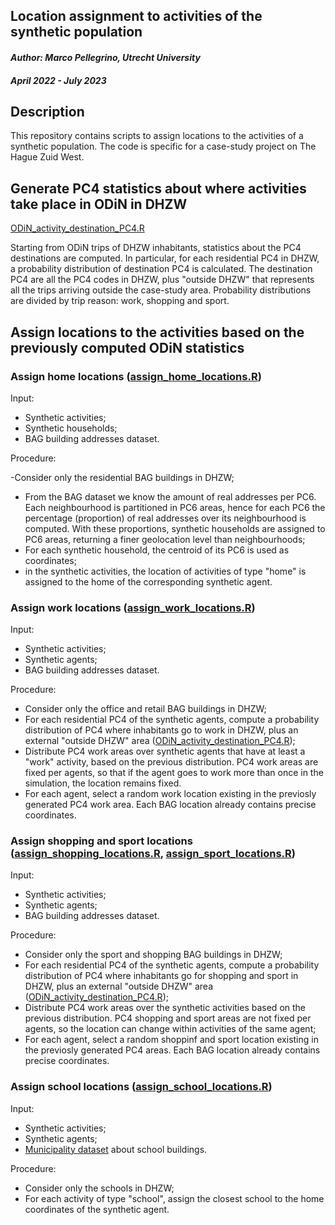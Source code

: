 

## Location assignment to activities of the synthetic population

#### _Author: Marco Pellegrino, Utrecht University_

#### _April 2022 - July 2023_

## Description

This repository contains scripts to assign locations to the activities of a synthetic population. The code is specific for a case-study project on The Hague Zuid West.

## **Generate PC4 statistics about where activities take place in ODiN in DHZW**
[ODiN_activity_destination_PC4.R](https://github.com/mr-marco/DHZW_assign_locations/blob/main/ODiN_activity_destination_PC4.R)

Starting from ODiN trips of DHZW inhabitants, statistics about the PC4 destinations are computed.
In particular, for each residential PC4 in DHZW, a probability distribution of destination PC4 is calculated. The destination PC4 are all the PC4 codes in DHZW, plus "outside DHZW" that represents all the trips arriving outside the case-study area.
Probability distributions are divided by trip reason: work, shopping and sport.

## **Assign locations to the activities based on the previously computed ODiN statistics**
	
### Assign home locations ([assign_home_locations.R](https://github.com/mr-marco/DHZW_assign_locations/blob/main/assign_home_locations.R))
Input:
 - Synthetic activities;
 - Synthetic households;
 - BAG building addresses dataset.

Procedure:

 -Consider  only the residential BAG buildings in DHZW;
 - From the BAG dataset we know the amount of real addresses per PC6. Each neighbourhood is partitioned in PC6 areas, hence for each PC6 the percentage (proportion) of real addresses over its neighbourhood is computed. With these proportions, synthetic households are assigned to PC6 areas, returning a finer geolocation level than neighbourhoods;
 - For each synthetic household, the centroid of its PC6 is used as coordinates;
 - in the synthetic activities, the location of activities of type "home" is assigned to the home of the corresponding synthetic agent.

### Assign work locations ([assign_work_locations.R](https://github.com/mr-marco/DHZW_assign_locations/blob/main/assign_work_locations.R "assign_work_locations.R"))
Input:
 - Synthetic activities;
 - Synthetic agents;
 - BAG building addresses dataset.

Procedure:

 - Consider only the office and retail BAG buildings in DHZW;
 - For each residential PC4 of the synthetic agents, compute a probability distribution of PC4 where inhabitants go to work in DHZW, plus an external "outside DHZW" area ([ODiN_activity_destination_PC4.R](https://github.com/mr-marco/DHZW_assign_locations/blob/main/ODiN_activity_destination_PC4.R));
 - Distribute PC4 work areas over synthetic agents that have at least a "work" activity, based on the previous distribution. PC4 work areas are fixed per agents, so that if the agent goes to work more than once in the simulation, the location remains fixed.
 - For each agent, select a random work location existing in the previosly generated PC4 work area. Each BAG location already contains precise coordinates.
 
 ### Assign shopping and sport locations ([assign_shopping_locations.R](https://github.com/mr-marco/DHZW_assign_locations/blob/main/assign_shopping_locations.R "assign_shopping_locations.R"), [assign_sport_locations.R](https://github.com/mr-marco/DHZW_assign_locations/blob/main/assign_sport_locations.R "assign_sport_locations.R"))
 Input:
 - Synthetic activities;
 - Synthetic agents;
 - BAG building addresses dataset.

Procedure:

 - Consider only the sport and shopping BAG buildings in DHZW;
 - For each residential PC4 of the synthetic agents, compute a probability distribution of PC4 where inhabitants go for shopping and sport in DHZW, plus an external "outside DHZW" area ([ODiN_activity_destination_PC4.R](https://github.com/mr-marco/DHZW_assign_locations/blob/main/ODiN_activity_destination_PC4.R));
 - Distribute PC4 work areas over the synthetic activities based on the previous distribution. PC4 shopping and sport areas are not fixed per agents, so the location can change within activities of the same agent;
 - For each agent, select a random shoppinf and sport location existing in the previosly generated PC4 areas. Each BAG location already contains precise coordinates.

 ### Assign school locations ([assign_school_locations.R](https://github.com/mr-marco/DHZW_assign_locations/blob/main/assign_school_locations.R "assign_school_locations.R"))
 Input:
 - Synthetic activities;
 - Synthetic agents;
 - [Municipality dataset](https://denhaag.dataplatform.nl/#/data/cc1362f7-d847-4141-9361-d106b3f497ec) about school buildings.

Procedure:
- Consider only the schools in DHZW;
- For each activity of type "school", assign the closest school to the home coordinates of the synthetic agent.